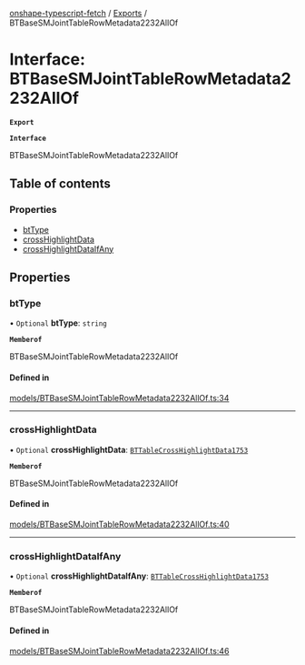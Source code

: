[onshape-typescript-fetch](../README.md) / [Exports](../modules.md) / BTBaseSMJointTableRowMetadata2232AllOf

# Interface: BTBaseSMJointTableRowMetadata2232AllOf

**`Export`**

**`Interface`**

BTBaseSMJointTableRowMetadata2232AllOf

## Table of contents

### Properties

- [btType](BTBaseSMJointTableRowMetadata2232AllOf.md#bttype)
- [crossHighlightData](BTBaseSMJointTableRowMetadata2232AllOf.md#crosshighlightdata)
- [crossHighlightDataIfAny](BTBaseSMJointTableRowMetadata2232AllOf.md#crosshighlightdataifany)

## Properties

### btType

• `Optional` **btType**: `string`

**`Memberof`**

BTBaseSMJointTableRowMetadata2232AllOf

#### Defined in

[models/BTBaseSMJointTableRowMetadata2232AllOf.ts:34](https://github.com/toebes/onshape-typescript-fetch/blob/3e11ae1/models/BTBaseSMJointTableRowMetadata2232AllOf.ts#L34)

___

### crossHighlightData

• `Optional` **crossHighlightData**: [`BTTableCrossHighlightData1753`](BTTableCrossHighlightData1753.md)

**`Memberof`**

BTBaseSMJointTableRowMetadata2232AllOf

#### Defined in

[models/BTBaseSMJointTableRowMetadata2232AllOf.ts:40](https://github.com/toebes/onshape-typescript-fetch/blob/3e11ae1/models/BTBaseSMJointTableRowMetadata2232AllOf.ts#L40)

___

### crossHighlightDataIfAny

• `Optional` **crossHighlightDataIfAny**: [`BTTableCrossHighlightData1753`](BTTableCrossHighlightData1753.md)

**`Memberof`**

BTBaseSMJointTableRowMetadata2232AllOf

#### Defined in

[models/BTBaseSMJointTableRowMetadata2232AllOf.ts:46](https://github.com/toebes/onshape-typescript-fetch/blob/3e11ae1/models/BTBaseSMJointTableRowMetadata2232AllOf.ts#L46)
